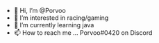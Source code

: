 - 👋 Hi, I’m @Porvoo
- 👀 I’m interested in racing/gaming
- 🌱 I’m currently learning java
- 📫 How to reach me ... Porvoo#0420 on Discord
